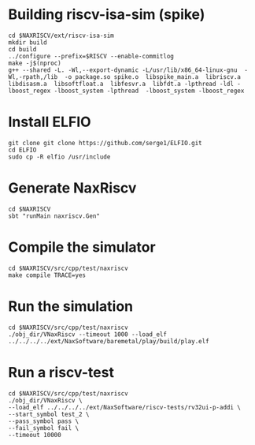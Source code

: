 # Building riscv-isa-sim (spike)

```shell
cd $NAXRISCV/ext/riscv-isa-sim
mkdir build
cd build
../configure --prefix=$RISCV --enable-commitlog 
make -j$(nproc)
g++ --shared -L. -Wl,--export-dynamic -L/usr/lib/x86_64-linux-gnu  -Wl,-rpath,/lib  -o package.so spike.o  libspike_main.a  libriscv.a  libdisasm.a  libsoftfloat.a  libfesvr.a  libfdt.a -lpthread -ldl -lboost_regex -lboost_system -lpthread  -lboost_system -lboost_regex
```

# Install ELFIO

```
git clone git clone https://github.com/serge1/ELFIO.git
cd ELFIO
sudo cp -R elfio /usr/include
```

# Generate NaxRiscv

```shell
cd $NAXRISCV
sbt "runMain naxriscv.Gen"
```

# Compile the simulator

```shell
cd $NAXRISCV/src/cpp/test/naxriscv
make compile TRACE=yes
```

# Run the simulation

```shell
cd $NAXRISCV/src/cpp/test/naxriscv
./obj_dir/VNaxRiscv --timeout 1000 --load_elf ../../../../ext/NaxSoftware/baremetal/play/build/play.elf
```

# Run a riscv-test

```shell
cd $NAXRISCV/src/cpp/test/naxriscv
./obj_dir/VNaxRiscv \
--load_elf ../../../../ext/NaxSoftware/riscv-tests/rv32ui-p-addi \
--start_symbol test_2 \
--pass_symbol pass \
--fail_symbol fail \
--timeout 10000 
```